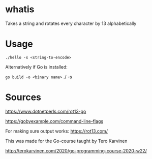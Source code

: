 # whatis
Takes a string and rotates every character by 13 alphabetically

# Usage

`./hello -s <string-to-encode>`

Alternatively if Go is installed:

`go build -o <binary name>`
./<binary name> -s <string-to-encode>

# Sources

https://www.dotnetperls.com/rot13-go

https://gobyexample.com/command-line-flags

For making sure output works:
https://rot13.com/

This was made for the Go-course taught by Tero Karvinen

http://terokarvinen.com/2020/go-programming-course-2020-w22/
